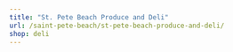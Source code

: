 ```yaml
---
title: "St. Pete Beach Produce and Deli"
url: /saint-pete-beach/st-pete-beach-produce-and-deli/
shop: deli
---
```

